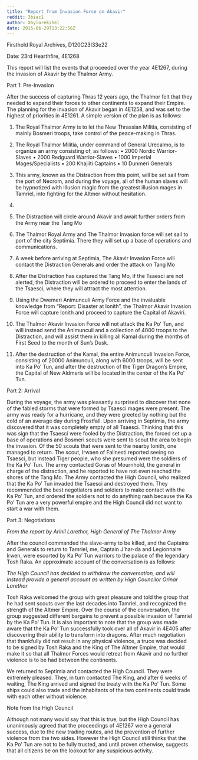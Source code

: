 ```yaml
---
title: "Report from Invasion Force on Akavir"
reddit: 3biac1
author: Xhylorekihel
date: 2015-06-29T13:22:56Z
---
```


Firsthold Royal Archives, D120C23I33e22

Date: 23rd Hearthfire, 4E1268

This report will list the events that proceeded over the year 4E1267, during the invasion of Akavir by the Thalmor Army.

Part 1: Pre-Invasion

After the success of capturing Thras 12 years ago, the Thalmor felt that they needed to expand their forces to other continents to expand their Empire. The planning for the invasion of Akavir began in 4E1258, and was set to the highest of priorities in 4E1261. A simple version of the plan is as follows:

1.	The Royal Thalmor Army is to let the New Thrassian Militia, consisting of mainly Bosmeri troops, take control of the peace-making in Thras.
2.	The Royal Thalmor Militia, under command of General Urecalmo, is to organize an army consisting of, as follows:
•	2000 Nordic Warrior-Slaves
•	2000 Redguard Warrior-Slaves
•	1000 Imperial Mages/Specialists
•	200 Khajiiti Captains
•	10 Dunmeri Generals

3.	This army, known as the Distraction from this point, will be set sail from the port of Necrom, and during the voyage, all of the human slaves will be hypnotized with Illusion magic from the greatest illusion mages in Tamriel, into fighting for the Altmer without hesitation.
4.	
5.	The Distraction will circle around Akavir and await further orders from the Army near the Tang Mo
6.	The Thalmor Royal Army and The Thalmor Invasion force will set sail to port of the city Septimia. There they will set up a base of operations and communications. 

7.	A week before arriving at Septimia, The Akavir Invasion Force will contact the Distraction Generals and order the attack on Tang Mo

8.	After the Distraction has captured the Tang Mo, if the Tsaesci are not alerted, the Distraction will be ordered to proceed to enter the lands of the Tsaesci, where they will attract the most attention.

9.	Using the Dwemeri Animunculi Army Force and the invaluable knowledge from “Report: Disaster at Ionith”, the Thalmor Akavir Invasion Force will capture Ionith and proceed to capture the Capital of Akaviri.

10.	The Thalmor Akavir Invasion Force will not attack the Ka Po’ Tun, and will instead send the Animunculi and a collection of 4000 troops to the Distraction, and will assist them in killing all Kamal during the months of First Seed to the month of Sun’s Dusk.

11.	After the destruction of the Kamal, the entire Animunculi Invasion Force, consisting of 20000 Animunculi, along with 6000 troops, will be sent into Ka Po’ Tun, and after the destruction of the Tiger Dragon’s Empire, the Capital of New Aldmeris will be located in the center of the Ka Po’ Tun.

Part 2: Arrival

During the voyage, the army was pleasantly surprised to discover that none of the fabled storms that were formed by Tsaesci mages were present. The army was ready for a hurricane, and they were greeted by nothing but the cold of an average day during Frostfall. Upon arriving in Septimia, the army discovered that it was completely empty of all Tsaesci. Thinking that this was sign that the Tsaesci were fooled by the Distraction, the forced set up a base of operations and Bosmeri scouts were sent to scout the area to begin the invasion. Of the 50 scouts that were sent to the nearby Ionith, one managed to return. The scout, Irwaen of Falinesti reported seeing no Tsaesci, but instead Tiger people, who she presumed were the soldiers of the Ka Po’ Tun. The army contacted Goras of Mournhold, the general in charge of the distraction, and he reported to have not even reached the shores of the Tang Mo. The Army contacted the High Council, who realized that the Ka Po’ Tun invaded the Tsaesci and destroyed them. They recommended the best negotiators and soldiers to make contact with the Ka Po’ Tun, and ordered the soldiers not to do anything rash because the Ka Po’ Tun are a very powerful empire and the High Council did not want to start a war with them.

Part 3: Negotiations

*From the report by Arinil Larethor, High General of The Thalmor Army*

After the council commanded the slave-army to be killed, and the Captains and Generals to return to Tamriel, me, Captain J’har-da and Legionnaire Irwen, were escorted by Ka Po’ Tun warriors to the palace of the legendary Tosh Raka. An approximate account of the conversation is as follows:


*The High Council has decided to withdraw the conversation, and will instead provide a general account as written by High Councilor Orinar Larethor*

Tosh Raka welcomed the group with great pleasure and told the group that he had sent scouts over the last decades into Tamriel, and recognized the strength of the Altmer Empire. Over the course of the conversation, the group suggested different bargains to prevent a possible invasion of Tamriel by the Ka Po’ Tun. It is also important to note that the group was made aware that the Ka Po’ Tun successfully took over all of Akavir in 4E405 after discovering their ability to transform into dragons. After much negotiation that thankfully did not result in any physical violence, a truce was decided to be signed by Tosh Raka and the King of The Altmer Empire, that would make it so that all Thalmor Forces would retreat from Akavir and no further violence is to be had between the continents.

We returned to Septimia and contacted the High Council. They were extremely pleased. They, in turn contacted The King, and after 6 weeks of waiting, The King arrived and signed the treaty with the Ka Po’ Tun. Some ships could also trade and the inhabitants of the two continents could trade with each other without violence.

Note from the High Council

Although not many would say that this is true, but the High Council has unanimously agreed that the proceedings of 4E1267 were a general success, due to the new trading routes, and the prevention of further violence from the two sides. However the High Council still thinks that the Ka Po’ Tun are not to be fully trusted, and until proven otherwise, suggests that all citizens be on the lookout for any suspicious activity.

